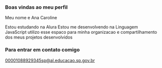 ### Boas vindas ao meu perfil 

Meu nome e Ana Caroline 

Estou estudando na Alura
Estou me desenvolvendo na Linguagem JavaScript
utilizo esse espaco para minha organizacao e compartilhamento dos meus projetos desenvolvidos 

### Para entrar em contato comigo 

00001088929345sp@al.educacao.sp.gov.br
